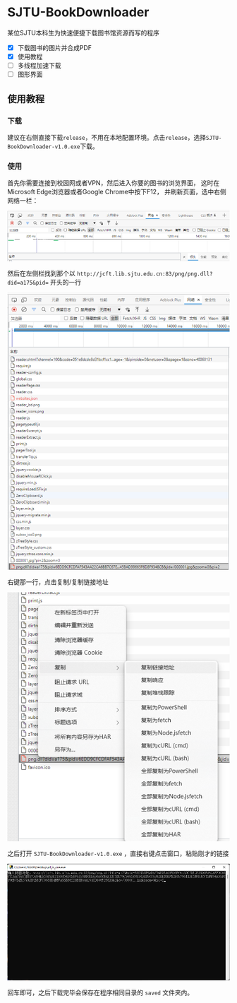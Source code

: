 # SJTU-BookDownloader
某位SJTU本科生为快速便捷下载图书馆资源而写的程序

- [x] 下载图书的图片并合成PDF
- [x] 使用教程
- [ ] 多线程加速下载
- [ ] 图形界面
## 使用教程

### 下载
建议在右侧直接下载`release`，不用在本地配置环境。点击`release`，选择`SJTU-BookDownloader-v1.0.exe`下载。

### 使用
 首先你需要连接到校园网或者VPN，然后进入你要的图书的浏览界面，
 这时在Microsoft Edge浏览器或者Google Chrome中按下F12，
 并刷新页面，选中右侧网络一栏：
 
![](.README_images/img.png)

 然后在左侧栏找到那个以 `http://jcft.lib.sjtu.edu.cn:83/png/png.dll?did=a175&pid=`
 开头的一行
 
![](.README_images/efec2181.png)


右键那一行，点击复制/复制链接地址

![](.README_images/96ddb7e6.png)

之后打开 `SJTU-BookDownloader-v1.0.exe` ，直接右键点击窗口，粘贴刚才的链接

![](.README_images/ddba56bc.png)

回车即可，之后下载完毕会保存在程序相同目录的 `saved` 文件夹内。
